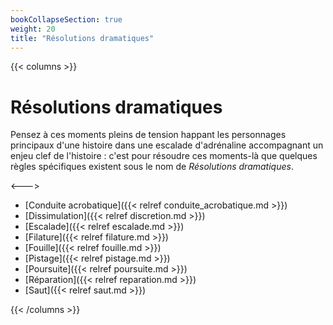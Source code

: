 ```yaml
---
bookCollapseSection: true
weight: 20
title: "Résolutions dramatiques"
---
```


{{< columns >}}
# Résolutions dramatiques

Pensez à ces moments pleins de tension happant les personnages principaux d'une histoire dans une escalade d'adrénaline accompagnant un enjeu clef de l'histoire : c'est pour résoudre ces moments-là que quelques règles spécifiques existent sous le nom de *Résolutions dramatiques*.


<--->

* [Conduite acrobatique]({{< relref conduite_acrobatique.md >}})
* [Dissimulation]({{< relref discretion.md >}})
* [Escalade]({{< relref escalade.md >}})
* [Filature]({{< relref filature.md >}})
* [Fouille]({{< relref fouille.md >}})
* [Pistage]({{< relref pistage.md >}})
* [Poursuite]({{< relref poursuite.md >}})
* [Réparation]({{< relref reparation.md >}})
* [Saut]({{< relref saut.md >}})

{{< /columns >}}